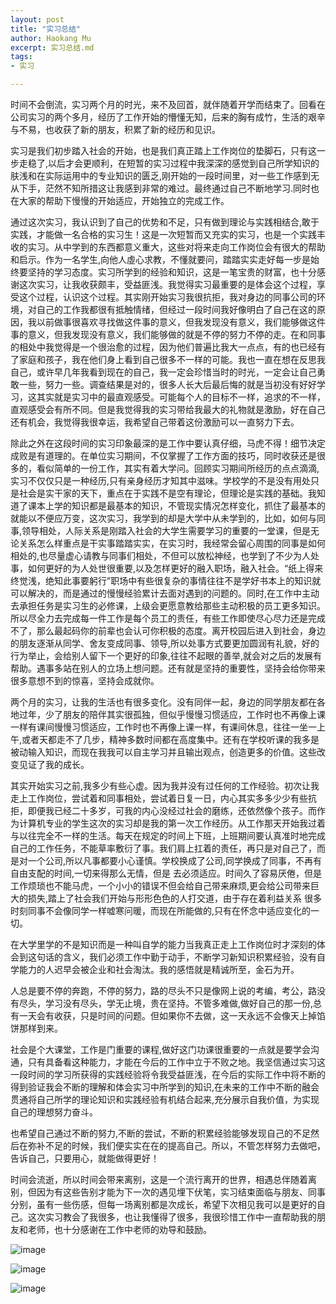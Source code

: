 ```yaml
---
layout: post
title: "实习总结"
author: Haokang Mu
excerpt: 实习总结.md
tags:
- 实习

---
```


时间不会倒流，实习两个月的时光，来不及回首，就伴随着开学而结束了。回看在公司实习的两个多月，经历了工作开始的懵懂无知，后来的胸有成竹，生活的艰辛与不易，也收获了新的朋友，积累了新的经历和见识。

实习是我们初步踏入社会的开始，也是我们真正踏上工作岗位的垫脚石，只有这一步走稳了,以后才会更顺利，在短暂的实习过程中我深深的感觉到自己所学知识的肤浅和在实际运用中的专业知识的匮乏,刚开始的一段时间里，对一些工作感到无从下手，茫然不知所措这让我感到非常的难过。最终通过自己不断地学习.同时也在大家的帮助下慢慢的开始适应，开始独立的完成工作。

通过这次实习，我认识到了自己的优势和不足，只有做到理论与实践相结合,敢于实践，才能做一名合格的实习生！这是一次短暂而又充实的实习，也是一个实践丰收的实习。从中学到的东西都意义重大，这些对将来走向工作岗位会有很大的帮助和启示。作为一名学生,向他人虛心求教，不懂就要问，踏踏实实走好每一步是始终要坚持的学习态度。实习所学到的经验和知识，这是一笔宝贵的财富，也十分感谢这次实习，让我收获颇丰，受益匪浅。我觉得实习最重要的是体会这个过程，享受这个过程，认识这个过程。其实刚开始实习我很抗拒，我对身边的同事公司的环境，对自己的工作我都很有抵触情绪，但经过一段时间我好像明白了自己在这的原因，我以前做事很喜欢寻找做这件事的意义，但我发现没有意义，我们能够做这件事的意义，但我发现没有意义，我们能够做的就是不停的努力不停的走。在和同事的相处中我觉得是一个很治愈的过程，因为他们普遍比我大一点点，有的也已经有了家庭和孩子，我在他们身上看到自己很多不一样的可能。我也一直在想在反思我自己，或许早几年我看到现在的自己，我一定会珍惜当时的时光，一定会让自己勇敢一些，努力一些。调查结果是对的，很多人长大后最后悔的就是当初没有好好学习，这其实就是实习中的最直观感受。可能每个人的目标不一样，追求的不一样，直观感受会有所不同。但是我觉得我的实习带给我最大的礼物就是激励，好在自己还有机会，我觉得我很幸运，我希望自己带着这份激励可以一直努力下去。

除此之外在这段时间的实习印象最深的是工作中要认真仔细，马虎不得！细节决定成败是有道理的。在单位实习期间，不仅掌握了工作方面的技巧，同时收获还是很多的，看似简单的一份工作，其实有着大学问。回顾实习期间所经历的点点滴滴,实习不仅仅只是一种经历,只有亲身经历才知其中滋味。学校学的不是没有用处只是社会是实干家的天下，重点在于实践不是空有理论，但理论是实践的基础。我知道了课本上学的知识都是最基本的知识，不管现实情况怎样变化，抓住了最基本的就能以不便应万变，这次实习，我学到的却是大学中从未学到的，比如，如何与同事,领导相处，人际关系是刚踏入社会的大学生需要学习的重要的一堂课，但是无论关系怎么样重点是干实事踏踏实实，在实习时，我经常会留心周围的同事是如何相处的,也尽量虚心请教与同事们相处，不但可以放松神经，也学到了不少为人处事，如何更好的为人处世很重要,以及怎样更好的融入职场，融入社会。“纸上得来终觉浅，绝知此事要躬行”职场中有些很复杂的事情往往不是学好书本上的知识就可以解决的，而是通过的慢慢经验累计去面对遇到的问题的。同时,在工作中主动去承担任务是实习生的必修课，上级会更愿意教给那些主动积极的员工更多知识。所以尽全力去完成每一件工作是每个员工的责任，有些工作即使尽心尽力还是完成不了，那么最起码你的前辈也会认可你积极的态度。离开校园后进入到社会，身边的朋友逐渐从同学、舍友变成同事、领导,所以处事方式要更加圆润有礼貌，好的行为举止，会给别人留下一个更好的印象,往往不起眼的善举,就会对之后的发展有帮助。遇事多站在别人的立场上想问题。还有就是坚持的重要性，坚持会给你带来很多意想不到的惊喜，坚持会成就你。

两个月的实习，让我的生活也有很多变化。没有同伴一起，身边的同学朋友都在各地过年，少了朋友的陪伴其实很孤独，但似乎慢慢习惯适应，工作时也不再像上课一样有课间慢慢习惯适应，工作时也不再像上课一样，有课间休息，往往一坐一上午,或者天都走不了几步，精神多数时间都在高度集中。还有在学校听课的我多是被动输入知识，而现在我我可以自主学习并且输出观点，创造更多的价值。这些改变见证了我的成长。

其实开始实习之前,我多少有些心虚。因为我并没有过任何的工作经验。初次让我走上工作岗位，尝试着和同事相处，尝试着日复一日，内心其实多多少少有些抗拒，即便我已经二十多岁，可我的内心没经过社会的磨练，还依然像个孩子。而作为计算机专业的学生这次的实习却是我的第一次工作经历。从工作那天开始我过着与以往完全不一样的生活。每天在规定的时间上下班，上班期间要认真准时地完成自己的工作任务，不能草率敷衍了事。我们肩上扛着的责任，再只是对自己了，而是对一个公司,所以凡事都要小心谨慎。学校换成了公司,同学换成了同事，不再有自由支配的时间,一切来得那么无情，但是 去必须适应。时间久了容易厌倦，但是工作烦琐也不能马虎，一个小小的错误不但会给自己带来麻烦,更会给公司带来巨大的损失,踏上了社会我们开始与形形色色的人打交道，由于存在着利益关系 很多时刻同事不会像同学一样嘘寒问暖，而现在所能做的,只有在怀念中适应变化的一切。

在大学里学的不是知识而是一种叫自学的能力当我真正走上工作岗位时才深刻的体会到这句话的含义，我们必须工作中勤于动手，不断学习新知识积累经验，没有自学能力的人迟早会被企业和社会淘汰。我的感悟就是精诚所至，金石为开。

人总是要不停的奔跑，不停的努力，路的尽头不只是像网上说的考编，考公，路没有尽头，学习没有尽头，学无止境，贵在坚持。不管多难做,做好自己的那一份,总有一天会有收获，只是时间的问题。但如果你不去做，这一天永远不会像天上掉馅饼那样到来。

社会是个大课堂，工作是门重要的课程,做好这门功课很重要的一点就是要学会沟通，只有具备看这种能力，才能在今后的工作中立于不败之地。我坚信通过实习这一段时间的学习所获得的实践经验将令我受益匪浅，在今后的实际工作中将不断的得到验证我会不断的理解和体会实习中所学到的知识,在未来的工作中不断的融会贯通将自己所学的理论知识和实践经验有机结合起来,充分展示自我价值，为实现自己的理想努力奋斗。

也希望自己通过不断的努力,不断的尝试，不断的积累经验能够发现自己的不足然后在弥补不足的时候，我们便实实在在的提高自己。所以，不管怎样努力去做吧，告诉自己，只要用心，就能做得更好！

时间会流逝，所以时间会带来离别，这是一个流行离开的世界，相遇总伴随着离别，但因为有这些告别才能为下一次的遇见埋下伏笔，实习结束面临与朋友、同事分别，虽有一些伤感，但每一场离别都是次成长，希望下次相见我可以是更好的自己。这次实习教会了我很多，也让我懂得了很多，我很珍惜工作中一直帮助我的朋友和老师，也十分感谢在工作中老师的劝导和鼓励。

![image](https://user-images.githubusercontent.com/65494322/167968478-0b602034-2d4e-48a3-8971-702fa5d8e1ce.png)

![image](https://user-images.githubusercontent.com/65494322/167968488-5aba8dbe-3c6f-4493-ae97-507d2b208906.png)

![image](https://user-images.githubusercontent.com/65494322/167968531-0bce3922-cf17-474c-b83d-9abab4b54c37.png)
